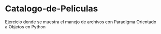 # Catalogo-de-Peliculas

Ejercicio donde se muestra el manejo de archivos con Paradigma Orientado a Objetos en Python
